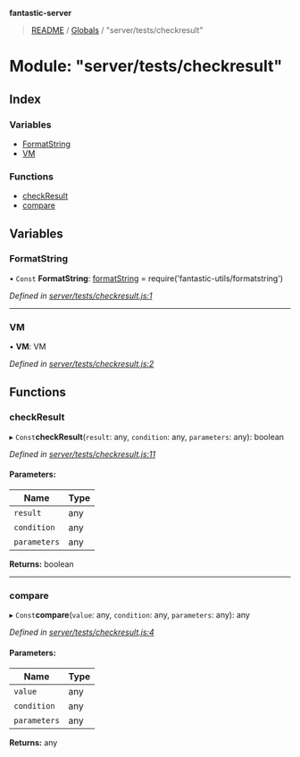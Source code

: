 **fantastic-server**

> [README](../README.md) / [Globals](../globals.md) / "server/tests/checkresult"

# Module: "server/tests/checkresult"

## Index

### Variables

* [FormatString](_server_tests_checkresult_.md#formatstring)
* [VM](_server_tests_checkresult_.md#vm)

### Functions

* [checkResult](_server_tests_checkresult_.md#checkresult)
* [compare](_server_tests_checkresult_.md#compare)

## Variables

### FormatString

• `Const` **FormatString**: [formatString](_packages_fantastic_utils_formatstring_.md#formatstring) = require('fantastic-utils/formatstring')

*Defined in [server/tests/checkresult.js:1](https://github.com/besimorhino/project-fantastic/blob/a9b4b41/server/tests/checkresult.js#L1)*

___

### VM

•  **VM**: VM

*Defined in [server/tests/checkresult.js:2](https://github.com/besimorhino/project-fantastic/blob/a9b4b41/server/tests/checkresult.js#L2)*

## Functions

### checkResult

▸ `Const`**checkResult**(`result`: any, `condition`: any, `parameters`: any): boolean

*Defined in [server/tests/checkresult.js:11](https://github.com/besimorhino/project-fantastic/blob/a9b4b41/server/tests/checkresult.js#L11)*

#### Parameters:

Name | Type |
------ | ------ |
`result` | any |
`condition` | any |
`parameters` | any |

**Returns:** boolean

___

### compare

▸ `Const`**compare**(`value`: any, `condition`: any, `parameters`: any): any

*Defined in [server/tests/checkresult.js:4](https://github.com/besimorhino/project-fantastic/blob/a9b4b41/server/tests/checkresult.js#L4)*

#### Parameters:

Name | Type |
------ | ------ |
`value` | any |
`condition` | any |
`parameters` | any |

**Returns:** any

